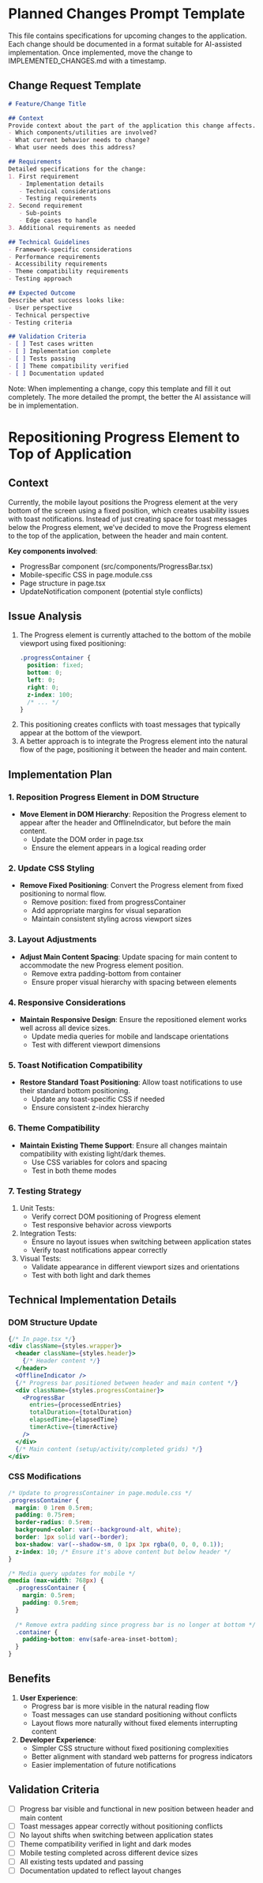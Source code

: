 # Planned Changes Prompt Template
This file contains specifications for upcoming changes to the application. Each change should be documented in a format suitable for AI-assisted implementation. Once implemented, move the change to IMPLEMENTED_CHANGES.md with a timestamp.

## Change Request Template
```markdown
# Feature/Change Title

## Context
Provide context about the part of the application this change affects.
- Which components/utilities are involved?
- What current behavior needs to change?
- What user needs does this address?

## Requirements
Detailed specifications for the change:
1. First requirement
   - Implementation details
   - Technical considerations
   - Testing requirements
2. Second requirement
   - Sub-points
   - Edge cases to handle
3. Additional requirements as needed

## Technical Guidelines
- Framework-specific considerations
- Performance requirements
- Accessibility requirements
- Theme compatibility requirements
- Testing approach

## Expected Outcome
Describe what success looks like:
- User perspective
- Technical perspective
- Testing criteria

## Validation Criteria
- [ ] Test cases written
- [ ] Implementation complete
- [ ] Tests passing
- [ ] Theme compatibility verified
- [ ] Documentation updated
```

Note: When implementing a change, copy this template and fill it out completely. The more detailed the prompt, the better the AI assistance will be in implementation.

# Repositioning Progress Element to Top of Application
## Context
Currently, the mobile layout positions the Progress element at the very bottom of the screen using a fixed position, which creates usability issues with toast notifications. Instead of just creating space for toast messages below the Progress element, we've decided to move the Progress element to the top of the application, between the header and main content.

**Key components involved**:
- ProgressBar component (src/components/ProgressBar.tsx)
- Mobile-specific CSS in page.module.css
- Page structure in page.tsx
- UpdateNotification component (potential style conflicts)

## Issue Analysis
1. The Progress element is currently attached to the bottom of the mobile viewport using fixed positioning:
   ```css
   .progressContainer {
     position: fixed;
     bottom: 0;
     left: 0;
     right: 0;
     z-index: 100;
     /* ... */
   }
   ```
2. This positioning creates conflicts with toast messages that typically appear at the bottom of the viewport.
3. A better approach is to integrate the Progress element into the natural flow of the page, positioning it between the header and main content.

## Implementation Plan
### 1. Reposition Progress Element in DOM Structure
- **Move Element in DOM Hierarchy**: Reposition the Progress element to appear after the header and OfflineIndicator, but before the main content.
  - Update the DOM order in page.tsx
  - Ensure the element appears in a logical reading order

### 2. Update CSS Styling
- **Remove Fixed Positioning**: Convert the Progress element from fixed positioning to normal flow.
  - Remove position: fixed from progressContainer
  - Add appropriate margins for visual separation
  - Maintain consistent styling across viewport sizes

### 3. Layout Adjustments
- **Adjust Main Content Spacing**: Update spacing for main content to accommodate the new Progress element position.
  - Remove extra padding-bottom from container
  - Ensure proper visual hierarchy with spacing between elements

### 4. Responsive Considerations
- **Maintain Responsive Design**: Ensure the repositioned element works well across all device sizes.
  - Update media queries for mobile and landscape orientations
  - Test with different viewport dimensions

### 5. Toast Notification Compatibility
- **Restore Standard Toast Positioning**: Allow toast notifications to use their standard bottom positioning.
  - Update any toast-specific CSS if needed
  - Ensure consistent z-index hierarchy

### 6. Theme Compatibility
- **Maintain Existing Theme Support**: Ensure all changes maintain compatibility with existing light/dark themes.
  - Use CSS variables for colors and spacing
  - Test in both theme modes

### 7. Testing Strategy
1. Unit Tests:
   - Verify correct DOM positioning of Progress element
   - Test responsive behavior across viewports
2. Integration Tests:
   - Ensure no layout issues when switching between application states
   - Verify toast notifications appear correctly
3. Visual Tests:
   - Validate appearance in different viewport sizes and orientations
   - Test with both light and dark themes

## Technical Implementation Details
### DOM Structure Update
```jsx
{/* In page.tsx */}
<div className={styles.wrapper}>
  <header className={styles.header}>
    {/* Header content */}
  </header>
  <OfflineIndicator />
  {/* Progress bar positioned between header and main content */}
  <div className={styles.progressContainer}>
    <ProgressBar 
      entries={processedEntries}
      totalDuration={totalDuration}
      elapsedTime={elapsedTime}
      timerActive={timerActive}
    />
  </div>
  {/* Main content (setup/activity/completed grids) */}
</div>
```

### CSS Modifications
```css
/* Update to progressContainer in page.module.css */
.progressContainer {
  margin: 0 1rem 0.5rem;
  padding: 0.75rem;
  border-radius: 0.5rem;
  background-color: var(--background-alt, white);
  border: 1px solid var(--border);
  box-shadow: var(--shadow-sm, 0 1px 3px rgba(0, 0, 0, 0.1));
  z-index: 10; /* Ensure it's above content but below header */
}

/* Media query updates for mobile */
@media (max-width: 768px) {
  .progressContainer {
    margin: 0.5rem;
    padding: 0.5rem;
  }
  
  /* Remove extra padding since progress bar is no longer at bottom */
  .container {
    padding-bottom: env(safe-area-inset-bottom);
  }
}
```

## Benefits
1. **User Experience**:
   - Progress bar is more visible in the natural reading flow
   - Toast messages can use standard positioning without conflicts
   - Layout flows more naturally without fixed elements interrupting content
2. **Developer Experience**:
   - Simpler CSS structure without fixed positioning complexities
   - Better alignment with standard web patterns for progress indicators
   - Easier implementation of future notifications

## Validation Criteria
- [ ] Progress bar visible and functional in new position between header and main content
- [ ] Toast messages appear correctly without positioning conflicts
- [ ] No layout shifts when switching between application states
- [ ] Theme compatibility verified in light and dark modes
- [ ] Mobile testing completed across different device sizes
- [ ] All existing tests updated and passing
- [ ] Documentation updated to reflect layout changes
